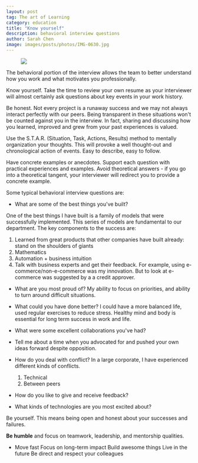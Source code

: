 ```yaml
---
layout: post
tag: The art of Learning
category: education
title: "Know yourself"
description: behavioral interview questions
author: Sarah Chen
image: images/posts/photos/IMG-0630.jpg
---
```

<figure> 
   <img src="{{"/images/posts/photos/IMG-0630.JPG"| relative_url}}"> 
   <figcaption></figcaption>
</figure> 

The behavioral portion of the interview allows the team to better understand how you work and what motivates you professionally.

Know yourself. Take the time to review your own resume as your interviewer will almost certainly ask questions about key events in your work history.

Be honest. Not every project is a runaway success and we may not always interact perfectly with our peers. Being transparent in these situations won't be counted against you in the interview. In fact, sharing and discussing how you learned, improved and grew from your past experiences is valued.

Use the S.T.A.R. (Situation, Task, Actions, Results) method to mentally organization your thoughts. This will provoke a well thought-out and chronological action of events. Easy to describe, easy to follow.

Have concrete examples or anecdotes. Support each question with practical experiences and examples. Avoid theoretical answers - if you go into a theoretical tangent, your interviewer will redirect you to provide a concrete example.

Some typical behavioral interview questions are:

* What are some of the best things you've built?
  
One of the best things I have built is a family of models that were successfully implemented.  This series of models are fundamental to our department.   The key components to the success are:
1. Learned from great products that other companies have built already: stand on the shoulders of giants
2. Mathematics
3. Automation + business intuition
4. Talk with business experts and get their feedback. 
   For example, using e-commerce/non-e-commerce was my innovation.  But to look at e-commerce was suggested by a a credit approver. 

* What are you most proud of?
  My ability to focus on priorities, and ability to turn around difficult situations. 


* What could you have done better?
  I could have a more balanced life, used regular exercises to reduce stress.  Healthy mind and body is essential for long term success in work and life. 
  
* What were some excellent collaborations you've had?
* Tell me about a time when you advocated for and pushed your own ideas forward despite opposition.
  
* How do you deal with conflict?
  In a large corporate, I have experienced different kinds of conflicts.
  1. Technical
  2. Between peers
   
* How do you like to give and receive feedback?
* What kinds of technologies are you most excited about?


Be yourself. This means being open and honest about your successes and failures.

**Be humble** and focus on teamwork, leadership, and mentorship qualities.

* Move fast
Focus on long-term impact
Build awesome things
Live in the future
Be direct and respect your colleagues